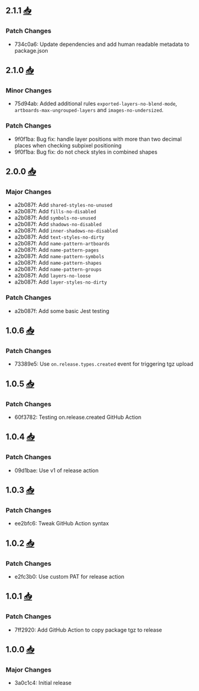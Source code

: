 
## 2.1.1 [📥](sketch://install-assistant?url=https://sketch-hq.github.io/sketch-assistant-internal/sketch-hq-sketch-assistant-internal-v2.1.1.tgz)

### Patch Changes

- 734c0a6: Update dependencies and add human readable metadata to package.json

## 2.1.0 [📥](sketch://install-assistant?url=https://sketch-hq.github.io/sketch-assistant-internal/sketch-hq-sketch-assistant-internal-v2.1.0.tgz)

### Minor Changes

- 75d94ab: Added additional rules `exported-layers-no-blend-mode`, `artboards-max-ungrouped-layers` and `images-no-undersized`.

### Patch Changes

- 9f0f1ba: Bug fix: handle layer positions with more than two decimal places when checking subpixel positioning
- 9f0f1ba: Bug fix: do not check styles in combined shapes

## 2.0.0 [📥](sketch://install-assistant?url=https://sketch-hq.github.io/sketch-assistant-internal/sketch-hq-sketch-assistant-internal-v2.0.0.tgz)

### Major Changes

- a2b087f: Add `shared-styles-no-unused`
- a2b087f: Add `fills-no-disabled`
- a2b087f: Add `symbols-no-unused`
- a2b087f: Add `shadows-no-disabled`
- a2b087f: Add `inner-shadows-no-disabled`
- a2b087f: Add `text-styles-no-dirty`
- a2b087f: Add `name-pattern-artboards`
- a2b087f: Add `name-pattern-pages`
- a2b087f: Add `name-pattern-symbols`
- a2b087f: Add `name-pattern-shapes`
- a2b087f: Add `name-pattern-groups`
- a2b087f: Add `layers-no-loose`
- a2b087f: Add `layer-styles-no-dirty`

### Patch Changes

- a2b087f: Add some basic Jest testing

## 1.0.6 [📥](sketch://install-assistant?url=https://sketch-hq.github.io/sketch-assistant-internal/sketch-hq-sketch-assistant-internal-v1.0.6.tgz)

### Patch Changes

- 73389e5: Use `on.release.types.created` event for triggering tgz upload

## 1.0.5 [📥](sketch://install-assistant?url=https://sketch-hq.github.io/sketch-assistant-internal/sketch-hq-sketch-assistant-internal-v1.0.5.tgz)

### Patch Changes

- 60f3782: Testing on.release.created GitHub Action

## 1.0.4 [📥](sketch://install-assistant?url=https://sketch-hq.github.io/sketch-assistant-internal/sketch-hq-sketch-assistant-internal-v1.0.4.tgz)

### Patch Changes

- 09d1bae: Use v1 of release action

## 1.0.3 [📥](sketch://install-assistant?url=https://sketch-hq.github.io/sketch-assistant-internal/sketch-hq-sketch-assistant-internal-v1.0.3.tgz)

### Patch Changes

- ee2bfc6: Tweak GitHub Action syntax

## 1.0.2 [📥](sketch://install-assistant?url=https://sketch-hq.github.io/sketch-assistant-internal/sketch-hq-sketch-assistant-internal-v1.0.2.tgz)

### Patch Changes

- e2fc3b0: Use custom PAT for release action

## 1.0.1 [📥](sketch://install-assistant?url=https://sketch-hq.github.io/sketch-assistant-internal/sketch-hq-sketch-assistant-internal-v1.0.1.tgz)

### Patch Changes

- 7ff2920: Add GitHub Action to copy package tgz to release

## 1.0.0 [📥](sketch://install-assistant?url=https://sketch-hq.github.io/sketch-assistant-internal/sketch-hq-sketch-assistant-internal-v1.0.0.tgz)

### Major Changes

- 3a0c1c4: Initial release
